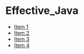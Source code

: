 # Effective_Java

- [Item 1](/contents/2023-07/2023-07-17.md)
- [Item 2](/contents/2023-07/2023-07-18.md)
- [Item 3](/contents/2023-07/2023-07-19.md)
- [Item 4](/contents/2023-07/2023-07-20.md)
